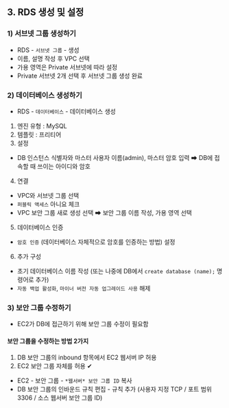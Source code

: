 ## 3. RDS 생성 및 설정
### 1) 서브넷 그룹 생성하기
- RDS - ```서브넷 그룹``` - 생성
- 이름, 설명 작성 후 VPC 선택
- 가용 영역은 Private 서브넷에 따라 설정
- Private 서브넷 2개 선택 후 서브넷 그룹 생성 완료

### 2) 데이터베이스 생성하기
- RDS - ```데이터베이스``` - 데이터베이스 생성
1. 엔진 유형 : MySQL
2. 템플릿 : 프리티어
3. 설정
- DB 인스턴스 식별자와 마스터 사용자 이름(admin), 마스터 암호 입력 ➡ DB에 접속할 때 쓰이는 아이디와 암호
4. 연결
- VPC와 서브넷 그룹 선택
- ```퍼블릭 액세스``` 아니요 체크
- VPC 보안 그룹 새로 생성 선택 ➡ 보안 그룹 이름 작성, 가용 영역 선택
5. 데이터베이스 인증
- ```암호 인증``` (데이터베이스 자체적으로 암호를 인증하는 방법) 설정
6. 추가 구성
- 초기 데이터베이스 이름 작성 (또는 나중에 DB에서 ```create database (name);``` 명령어로 추가)
- ```자동 백업 활성화```, ```마이너 버전 자동 업그레이드 사용``` 해제

### 3) 보안 그룹 수정하기
- EC2가 DB에 접근하기 위해 보안 그룹 수정이 필요함
#### 보안 그룹을 수정하는 방법 2가지
1. DB 보안 그룹의 inbound 항목에서 EC2 웹서버 IP 허용
2. EC2 보안 그룹 자체를 허용 ✔
- EC2 - 보안 그룹 - ```*웹서버* 보안 그룹 ID``` 복사
- DB 보안 그룹의 인바운드 규칙 편집 - 규칙 추가 (사용자 지정 TCP / 포트 범위 3306 / 소스 웹서버 보안 그룹 ID)
